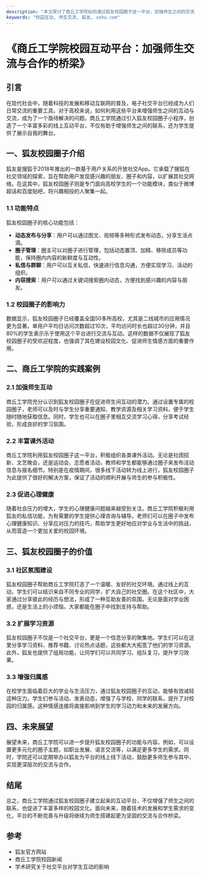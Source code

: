 ```yaml
---
description: "本文探讨了商丘工学院如何通过狐友校园圈子这一平台，加强师生之间的交流与合作，促进校园文化建设与学生发展。"
keywords: "校园互动, 师生交流, 狐友, sohu.com"
---
```

# 《商丘工学院校园互动平台：加强师生交流与合作的桥梁》

## 引言

在现代社会中，随着科技的发展和移动互联网的普及，电子社交平台已经成为人们日常交流的重要工具。对于高校来说，如何利用这些平台来增强师生之间的互动与交流，成为了一个亟待解决的问题。商丘工学院通过引入狐友校园圈子小程序，创造了一个丰富多彩的线上互动平台，不仅有助于增强师生之间的联系，还为学生提供了展示自我的舞台。

## 一、狐友校园圈子介绍

狐友是搜狐于2018年推出的一款基于用户关系的开放社交App。它承载了搜狐在社交领域的探索，旨在帮助用户发现感兴趣的朋友、圈子和内容，以扩展其社交网络。在这其中，狐友校园圈子则是专门面向高校学生的一个功能模块，类似于微博超话和百度贴吧，将兴趣相投的人聚集一起。

### 1.1 功能特点

狐友校园圈子的核心功能包括：

- **动态发布与分享**：用户可以通过图文、视频等多种形式发布动态，分享生活点滴。
- **圈子管理**：圈主可以对圈子进行管理，包括动态置顶、加精、移除成员等功能，保持圈内内容的新鲜度与互动性。
- **私信与群聊**：用户可以互关私信，快速进行信息沟通，方便实现学习、活动的组织。
- **内容搜索**：用户可以通过关键词搜索圈内动态，方便找到感兴趣的内容与朋友。

### 1.2 校园圈子的影响力

数据显示，狐友校园圈子已经覆盖全国50多所高校，尤其是二线城市的应用情况更为显著。单用户平均日访问次数超过10次，平均访问时长也超过30分钟，并且80%的学生表示乐于使用这个平台进行交流与互动。这样的数据不仅展现了狐友校园圈子的受欢迎程度，也强调了其在建设校园文化、促进师生情感方面的重要作用。

## 二、商丘工学院的实践案例

### 2.1 加强师生互动

商丘工学院充分认识到狐友校园圈子在促进师生间互动的潜力。通过设置专属的校园圈子，老师可以及时与学生分享重要通知、教学资源及相关学习资料，便于学生随时随地获取信息。同时，学生也可以在圈子里相互交流学习心得，分享考试经验，形成良好的学习氛围。

### 2.2 丰富课外活动

商丘工学院利用狐友校园圈子这一平台，积极组织各类课外活动。无论是社团招新、文艺晚会，还是运动会、志愿者活动，教师和学生都能够通过圈子来发布活动信息与报名细节。特别是在疫情期间，很多线下活动转为线上进行，狐友校园圈子为此提供了很好的解决方案，保证了活动的顺利开展与师生的参与积极性。

### 2.3 促进心理健康

随着社会压力的增大，学生的心理健康问题越来越受到关注。商丘工学院积极利用狐友的私信功能，为有需要的学生提供心理咨询与辅导。老师们可以在圈子中发布心理健康知识、分享应对压力的技巧，帮助学生更好地应对学业与生活中的挑战，从而营造一个更加关爱的校园环境。

## 三、狐友校园圈子的价值

### 3.1 社区氛围建设

狐友校园圈子帮助商丘工学院打造了一个温暖、友好的社交环境。通过线上的互动，学生们可以结识来自不同专业的同学，扩大自己的社交圈。在这个社区中，大家通过分享彼此的经历与想法，形成了一种互助友善的氛围。无论是面对学业困惑，还是生活上的小烦恼，大家都能在圈子中找到支持与帮助。

### 3.2 扩展学习资源

狐友校园圈子不仅是一个社交平台，更是一个信息分享的聚集地。学生们可以在这里分享学习资料、推荐书籍、讨论热点话题，这些都大大拓宽了他们的学习资源。此外，狐友也提供了组局功能，让同学们可以共同学习、组队复习，提升学习效果。

### 3.3 增强归属感

在校学生面临着巨大的学业与生活压力，通过狐友校园圈子的互动，能够有效减轻这种压力。学生们参与活动、发表动态，增强了与学校、同学的联系，提升了对校园的归属感。这种情感连接将直接影响到学生的学习动力和未来的发展方向。

## 四、未来展望

展望未来，商丘工学院可以进一步提升狐友校园圈子的功能与内容。例如，可以设置更多元化的圈子主题，如职业发展、语言交流等，以满足更多学生的需求。同时，学院还可以定期举办以狐友为平台的线上线下活动，鼓励更多师生参与其中，实现更深层次的交流与合作。

## 结尾

总之，商丘工学院通过狐友校园圈子建立起来的互动平台，不仅增强了师生之间的联系，也促进了丰富多样的校园文化。面向未来，随着技术的发展和学生需求的变化，平台的不断完善与升级将继续为师生搭建起更为坚固的交流与合作桥梁。

## 参考

- 狐友官方网站
- 商丘工学院校园新闻
- 学术研究关于社交平台对学生互动的影响
